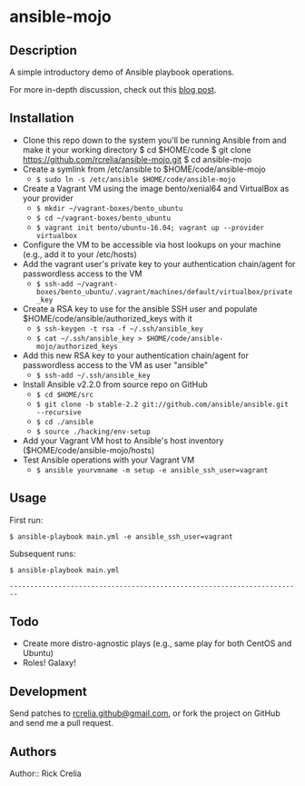 # ansible-mojo

## Description

A simple introductory demo of Ansible playbook operations.

For more in-depth discussion, check out this [blog post](https://randops.org/2016/10/26/ansible-shenanigans-part-i/).

## Installation

* Clone this repo down to the system you'll be running Ansible from and make it your working directory
	$ cd $HOME/code
	$ git clone https://github.com/rcrelia/ansible-mojo.git
	$ cd ansible-mojo
* Create a symlink from /etc/ansible to $HOME/code/ansible-mojo
  * `$ sudo ln -s /etc/ansible $HOME/code/ansible-mojo`
* Create a Vagrant VM using the image bento/xenial64 and VirtualBox as your provider
  * `$ mkdir ~/vagrant-boxes/bento_ubuntu`
  * `$ cd ~/vagrant-boxes/bento_ubuntu`
  * `$ vagrant init bento/ubuntu-16.04; vagrant up --provider virtualbox`
* Configure the VM to be accessible via host lookups on your machine (e.g., add it to your /etc/hosts)
* Add the vagrant user's private key to your authentication chain/agent for passwordless access to the VM
  * `$ ssh-add ~/vagrant-boxes/bento_ubuntu/.vagrant/machines/default/virtualbox/private_key`
* Create a RSA key to use for the ansible SSH user and populate $HOME/code/ansible/authorized_keys with it
  * `$ ssh-keygen -t rsa -f ~/.ssh/ansible_key`
  * `$ cat ~/.ssh/ansible_key > $HOME/code/ansible-mojo/authorized_keys`
* Add this new RSA key to your authentication chain/agent for passwordless access to the VM as user "ansible"
  * `$ ssh-add ~/.ssh/ansible_key`
* Install Ansible v2.2.0 from source repo on GitHub
  * `$ cd $HOME/src`
  * `$ git clone -b stable-2.2 git://github.com/ansible/ansible.git --recursive`
  * `$ cd ./ansible`
  * `$ source ./hacking/env-setup`
* Add your Vagrant VM host to Ansible's host inventory ($HOME/code/ansible-mojo/hosts)
* Test Ansible operations with your Vagrant VM
  * `$ ansible yourvmname -m setup -e ansible_ssh_user=vagrant`

## Usage

First run:

`$ ansible-playbook main.yml -e ansible_ssh_user=vagrant`

Subsequent runs:

`$ ansible-playbook main.yml`


    ------------------------------------------------------------------------

## Todo

- Create more distro-agnostic plays (e.g., same play for both CentOS and Ubuntu)
- Roles! Galaxy!

## Development

Send patches to rcrelia.github@gmail.com, or fork the project on GitHub and
send me a pull request.

## Authors

Author:: Rick Crelia<br>

